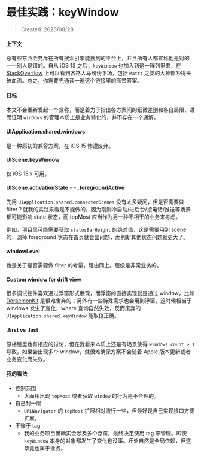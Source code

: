 # 最佳实践：keyWindow

> Created: 2023/08/28



#### 上下文

总有些东西会充斥在所有搜索引擎能搜到的平台上，并且所有人都宣称他是对的——别人是错的。自从 iOS 13 之后，``keyWindow`` 也加入到这一阵列里来，在 [StackOverflow](https://stackoverflow.com/questions/57134259) 上可以看到各路人马纷纷下场，包括 ``Mattt`` 之类的大神都吵得头破血流。总之，你需要先通读一遍这个链接里的高赞答案。



#### 目标

本文不会重新发起一个宣称，而是着力于指出各方案间的细微差别和各自局限，进而证明 ``windows`` 的管理本质上是业务特化的，并不存在一个通解。



#### UIApplication.shared.windows

是一种原初的兼容方案，在 iOS 15 惨遭废弃。



#### UIScene.keyWindow

仅 iOS 15.x 可用。



#### UIScene.activationState == .foregroundActive

先用 ``UIApplication.shared.connectedScenes`` 没有太多疑问，但是否需要做 filter？就我的实践来看是不能做的，因为刚刚冷启动/进后台/接电话/推送等场景都可能影响 state 状态，而 topMost 应当作为另一种不相干的业务来考虑。

例如，项目里可能需要获取 ``statusBarHeight`` 的绝对值，这是需要用到 scene 的，滤掉 foreground 状态在首页就会出问题，而判断其他状态问题就更大了。



#### windowLevel

也是关于是否需要做 filter 的考量，理由同上。层级是非常业务的。



#### Custom window for drift view

很多调试控件喜欢通过浮窗形式展现，而浮窗的直接实现就是通过 window，比如 [DoraemonKit](https://github.com/didi/DoKit) 是很难舍弃的；另外有一些特殊需求也会用到浮窗，这时候相当于 windows 发生了变化，where 查询自然失效，反而废弃的 ``UIApplication.shared.keyWindow`` 能取值正确。



#### .first vs .last

原楼层里也有相应的讨论，但在我看来本质上还是有场景使得 ``windows.count > 1`` 导致。如果会出现多个 window，就很难确保方案不会随着 Apple 版本更新或者业务变化而失效。



#### 我的看法

* 控制范围
    * 大面积出现 ``topMost`` 或者获取 ``window`` 的行为是不合理的。
* 自己封一层
    * ``URLNavigator`` 的 ``topMost`` 扩展相对流行一些，但最好是自己实现接口方便扩展。
* 不惮于 tag
    * 我的业务项目里确实会涉及多个浮窗，最终决定使用 tag 来管理。即使 ``keyWindow`` 本身的对象都发生了变化也没事。坏处自然是全局依赖，但这毕竟也属于业务。











